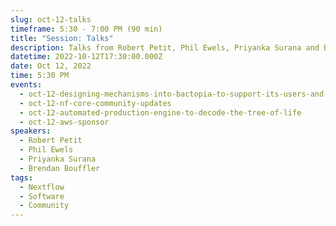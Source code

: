 ```yaml
---
slug: oct-12-talks
timeframe: 5:30 - 7:00 PM (90 min)
title: "Session: Talks"
description: Talks from Robert Petit, Phil Ewels, Priyanka Surana and Brendan Bouffler.
datetime: 2022-10-12T17:30:00.000Z
date: Oct 12, 2022
time: 5:30 PM
events:
  - oct-12-designing-mechanisms-into-bactopia-to-support-its-users-and-contributie-back-to-the-community
  - oct-12-nf-core-community-updates
  - oct-12-automated-production-engine-to-decode-the-tree-of-life
  - oct-12-aws-sponsor
speakers:
  - Robert Petit
  - Phil Ewels
  - Priyanka Surana
  - Brendan Bouffler
tags:
  - Nextflow
  - Software
  - Community
---
```

